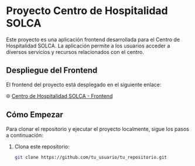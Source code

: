 # Proyecto Centro de Hospitalidad SOLCA

Este proyecto es una aplicación frontend desarrollada para el Centro de Hospitalidad SOLCA. La aplicación permite a los usuarios acceder a diversos servicios y recursos relacionados con el centro.

## Despliegue del Frontend

El frontend del proyecto está desplegado en el siguiente enlace:

🌐 [Centro de Hospitalidad SOLCA - Frontend](https://centro-de-hospitalidad-solca.vercel.app/)

## Cómo Empezar

Para clonar el repositorio y ejecutar el proyecto localmente, sigue los pasos a continuación:

1. Clona este repositorio:

   ```bash
   git clone https://github.com/tu_usuario/tu_repositorio.git
